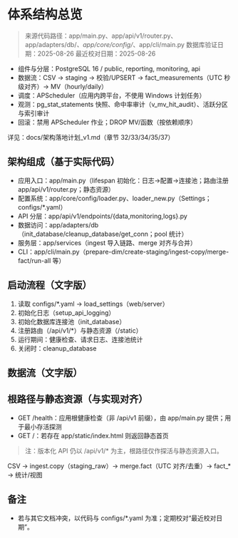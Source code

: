 # 体系结构总览
> 来源代码路径：app/main.py、app/api/v1/router.py、app/adapters/db/*、app/core/config/*、app/cli/main.py
> 数据库验证日期：2025-08-26
> 最近校对日期：2025-08-26


- 组件与分层：PostgreSQL 16 / public, reporting, monitoring, api
- 数据流：CSV → staging → 校验/UPSERT → fact_measurements（UTC 秒级对齐）→ MV（hourly/daily）
- 调度：APScheduler（应用内跨平台，不使用 Windows 计划任务）
- 观测：pg_stat_statements 快照、命中率审计（v_mv_hit_audit）、活跃分区与索引审计
- 回滚：禁用 APScheduler 作业；DROP MV/函数（按依赖顺序）

详见：docs/架构落地计划_v1.md（章节 32/33/34/35/37）


## 架构组成（基于实际代码）

- 应用入口：app/main.py（lifespan 初始化：日志→配置→连接池；路由注册 app/api/v1/router.py；静态资源）
- 配置系统：app/core/config/loader.py、loader_new.py（Settings；configs/*.yaml）
- API 分层：app/api/v1/endpoints/{data,monitoring,logs}.py
- 数据访问：app/adapters/db（init_database/cleanup_database/get_conn；pool 统计）
- 服务层：app/services（ingest 导入链路、merge 对齐与合并）
- CLI：app/cli/main.py（prepare-dim/create-staging/ingest-copy/merge-fact/run-all 等）

## 启动流程（文字版）
1) 读取 configs/*.yaml → load_settings（web/server）
2) 初始化日志（setup_api_logging）
3) 初始化数据库连接池（init_database）
4) 注册路由（/api/v1/*）与静态资源（/static）
5) 运行期间：健康检查、请求日志、连接池统计
6) 关闭时：cleanup_database

## 数据流（文字版）

## 根路径与静态资源（与实现对齐）
- GET /health：应用根健康检查（非 /api/v1 前缀），由 app/main.py 提供；用于最小存活探测
- GET /：若存在 app/static/index.html 则返回静态首页

> 注：版本化 API 仍以 /api/v1/* 为主，根路径仅作探活与静态资源入口。

CSV → ingest.copy（staging_raw）→ merge.fact（UTC 对齐/去重）→ fact_* → 统计/视图

## 备注
- 若与其它文档冲突，以代码与 configs/*.yaml 为准；定期校对“最近校对日期”。
